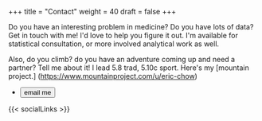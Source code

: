 +++
title = "Contact"
weight = 40
draft = false
+++

Do you have an interesting problem in medicine? Do you have lots of data? Get in touch with me! I'd love to help you figure it out. I'm available for statistical consultation, or more involved analytical work as well.

Also, do you climb? do you have an adventure coming up and need a partner? Tell me about it! I lead 5.8 trad, 5.10c sport. Here's my [mountain project.] (https://www.mountainproject.com/u/eric-chow)

<form method="post" action="mailto:echow8@stanford.edu">
	<ul class="actions">
		<li><input type="submit" value="email me" class="special" /></li>
	</ul>
</form>

{{< socialLinks >}}
